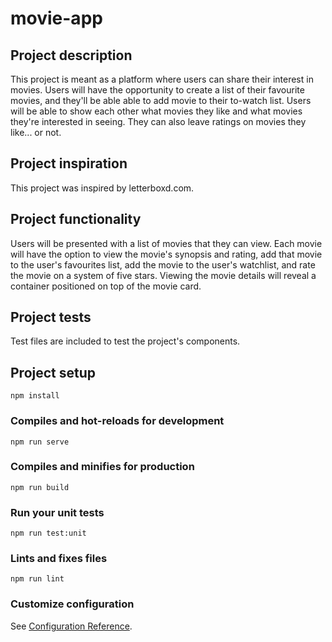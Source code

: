 # movie-app

## Project description

This project is meant as a platform where users can share their interest in movies. Users will have the opportunity to create a list of their favourite movies,
and they'll be able able to add movie to their to-watch list. Users will be able to show each other what movies they like and what movies they're interested in seeing. They can also leave ratings on movies they like... or not.

## Project inspiration

This project was inspired by letterboxd.com.

## Project functionality

Users will be presented with a list of movies that they can view. Each movie will have the option to view the movie's synopsis and rating,
add that movie to the user's favourites list, add the movie to the user's watchlist, and rate the movie on a system of five stars.
Viewing the movie details will reveal a container positioned on top of the movie card.

## Project tests

Test files are included to test the project's components.

## Project setup

```
npm install
```

### Compiles and hot-reloads for development

```
npm run serve
```

### Compiles and minifies for production

```
npm run build
```

### Run your unit tests

```
npm run test:unit
```

### Lints and fixes files

```
npm run lint
```

### Customize configuration

See [Configuration Reference](https://cli.vuejs.org/config/).
